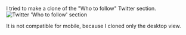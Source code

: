 I tried to make a clone of the "Who to follow" Twitter section.
![Twitter 'Who to follow' section](https://i.imgur.com/CSWOtcG.png "Twitter 'Who to follow' section. Desktop view")

It is not compatible for mobile, because I cloned only the desktop view.